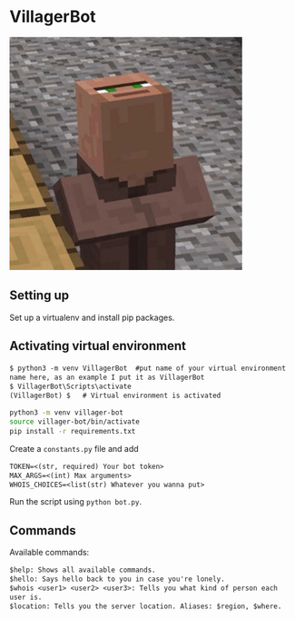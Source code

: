 # VillagerBot

![villager.png](villager.png)

## Setting up

Set up a virtualenv and install pip packages.

## Activating virtual environment

```command line
$ python3 -m venv VillagerBot  #put name of your virtual environment name here, as an example I put it as VillagerBot
$ VillagerBot\Scripts\activate
(VillagerBot) $   # Virtual environment is activated
```

```bash
python3 -m venv villager-bot
source villager-bot/bin/activate
pip install -r requirements.txt
```

Create a `constants.py` file and add

```
TOKEN=<(str, required) Your bot token>
MAX_ARGS=<(int) Max arguments>
WHOIS_CHOICES=<list(str) Whatever you wanna put>
```

Run the script using `python bot.py`.

## Commands
Available commands:
```
$help: Shows all available commands.
$hello: Says hello back to you in case you're lonely.
$whois <user1> <user2> <user3>: Tells you what kind of person each user is.
$location: Tells you the server location. Aliases: $region, $where.
```
